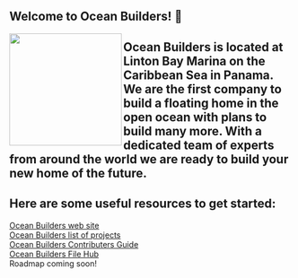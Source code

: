 ## Welcome to Ocean Builders! 👋
<img align="left" src="https://oceanbuilders.com/wp-content/uploads/2020/12/home-seapod01.jpg" height="200" /></a>
## Ocean Builders is located at Linton Bay Marina on the Caribbean Sea in Panama. We are the first company to build a floating home in the open ocean with plans to build many more. With a dedicated team of experts from around the world we are ready to build your new home of the future.

## Here are some useful resources to get started:
<a href="https://oceanbuilders.com/" target="blank">Ocean Builders web site</a>
</br>
<a href="https://oceanbuilders.com/projects/" target="blank"> Ocean Builders list of projects</a>
</br>
<a href="https://wiki.oceanbuilders.com/books/ocean-builders-contributors-guide" target="blank"> Ocean Builders Contributers Guide</a>
</br>
<a href="https://files.oceanbuilders.com/" target="blank"> Ocean Builders File Hub</a>
</br>
Roadmap coming soon!
<!--

**Here are some ideas to get you started:**

🙋‍♀️ A short introduction - what is your organization all about?
🌈 Contribution guidelines - how can the community get involved?
👩‍💻 Useful resources - where can the community find your docs? Is there anything else the community should know?
🍿 Fun facts - what does your team eat for breakfast?
🧙 Remember, you can do mighty things with the power of [Markdown](https://docs.github.com/github/writing-on-github/getting-started-with-writing-and-formatting-on-github/basic-writing-and-formatting-syntax)
-->
